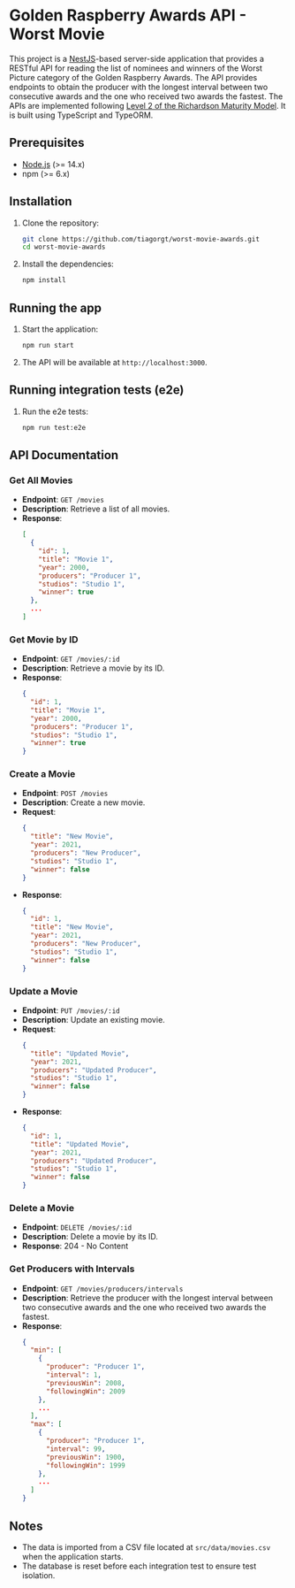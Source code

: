 # Golden Raspberry Awards API - Worst Movie

This project is a [NestJS](https://nestjs.com/)-based server-side application that provides a RESTful API for reading the list of nominees and winners of the Worst Picture category of the Golden Raspberry Awards. The API provides endpoints to obtain the producer with the longest interval between two consecutive awards and the one who received two awards the fastest. The APIs are implemented following [Level 2 of the Richardson Maturity Model](https://martinfowler.com/articles/richardsonMaturityModel.html). It is built using TypeScript and TypeORM.


## Prerequisites

- [Node.js](https://nodejs.org/en) (>= 14.x)
- npm (>= 6.x)

## Installation

1. Clone the repository:
    ```bash
    git clone https://github.com/tiagorgt/worst-movie-awards.git
    cd worst-movie-awards
    ```

2. Install the dependencies:
    ```bash
    npm install
    ```

## Running the app

1. Start the application:
    ```bash
    npm run start
    ```

2. The API will be available at `http://localhost:3000`.

## Running integration tests (e2e)

1. Run the e2e tests:
    ```bash
    npm run test:e2e
    ```

## API Documentation

### Get All Movies

- **Endpoint**: `GET /movies`
- **Description**: Retrieve a list of all movies.
- **Response**:
    ```json
    [
      {
        "id": 1,
        "title": "Movie 1",
        "year": 2000,
        "producers": "Producer 1",
        "studios": "Studio 1",
        "winner": true
      },
      ...
    ]
    ```

### Get Movie by ID

- **Endpoint**: `GET /movies/:id`
- **Description**: Retrieve a movie by its ID.
- **Response**:
    ```json
    {
      "id": 1,
      "title": "Movie 1",
      "year": 2000,
      "producers": "Producer 1",
      "studios": "Studio 1",
      "winner": true
    }
    ```

### Create a Movie

- **Endpoint**: `POST /movies`
- **Description**: Create a new movie.
- **Request**:
    ```json
    {
      "title": "New Movie",
      "year": 2021,
      "producers": "New Producer",
      "studios": "Studio 1",
      "winner": false
    }
    ```
- **Response**:
    ```json
    {
      "id": 1,
      "title": "New Movie",
      "year": 2021,
      "producers": "New Producer",      
      "studios": "Studio 1",
      "winner": false
    }
    ```

### Update a Movie

- **Endpoint**: `PUT /movies/:id`
- **Description**: Update an existing movie.
- **Request**:
    ```json
    {
      "title": "Updated Movie",
      "year": 2021,
      "producers": "Updated Producer",
      "studios": "Studio 1",
      "winner": false
    }
    ```
- **Response**:
    ```json
    {
      "id": 1,
      "title": "Updated Movie",
      "year": 2021,
      "producers": "Updated Producer",
      "studios": "Studio 1",
      "winner": false
    }
    ```

### Delete a Movie

- **Endpoint**: `DELETE /movies/:id`
- **Description**: Delete a movie by its ID.
- **Response**: 204 - No Content

### Get Producers with Intervals

- **Endpoint**: `GET /movies/producers/intervals`
- **Description**: Retrieve the producer with the longest interval between two consecutive awards and the one who received two awards the fastest.
- **Response**:
    ```json
    {
      "min": [
        {
          "producer": "Producer 1",
          "interval": 1,
          "previousWin": 2008,
          "followingWin": 2009
        },
        ...
      ],
      "max": [
        {
          "producer": "Producer 1",
          "interval": 99,
          "previousWin": 1900,
          "followingWin": 1999
        },
        ...
      ]
    }
    ```

## Notes

- The data is imported from a CSV file located at `src/data/movies.csv` when the application starts.
- The database is reset before each integration test to ensure test isolation.